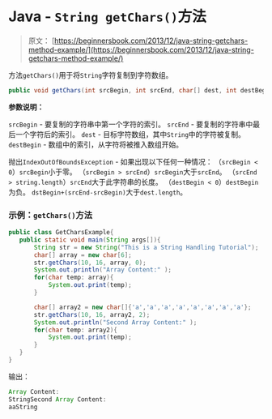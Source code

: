 # Java - `String getChars()`方法

> 原文： [https://beginnersbook.com/2013/12/java-string-getchars-method-example/](https://beginnersbook.com/2013/12/java-string-getchars-method-example/)

方法`getChars()`用于将`String`字符复制到字符数组。

```java
public void getChars(int srcBegin, int srcEnd, char[] dest, int destBegin)
```

**参数说明：**

`srcBegin` - 要复制的字符串中第一个字符的索引。
`srcEnd` - 要复制的字符串中最后一个字符后的索引。
`dest` - 目标字符数组，其中`String`中的字符被复制。
`destBegin` - 数组中的索引，从字符将被推入数组开始。

抛出`IndexOutOfBoundsException` - 如果出现以下任何一种情况：
（`srcBegin < 0`）`srcBegin`小于零。
（`srcBegin > srcEnd`）`srcBegin`大于`srcEnd`。
（`srcEnd > string.length`）`srcEnd`大于此字符串的长度。
（`destBegin < 0`）`destBegin`为负。
`dstBegin+(srcEnd-srcBegin)`大于`dest.length`。

### 示例：`getChars()`方法

```java
public class GetCharsExample{
   public static void main(String args[]){
       String str = new String("This is a String Handling Tutorial");
       char[] array = new char[6];
       str.getChars(10, 16, array, 0);
       System.out.println("Array Content:" );
       for(char temp: array){
           System.out.print(temp);
       }

       char[] array2 = new char[]{'a','a','a','a','a','a','a','a'};
       str.getChars(10, 16, array2, 2);
       System.out.println("Second Array Content:" );
       for(char temp: array2){
    	   System.out.print(temp);
       }
   }	
}
```

输出：

```java
Array Content:
StringSecond Array Content:
aaString
```